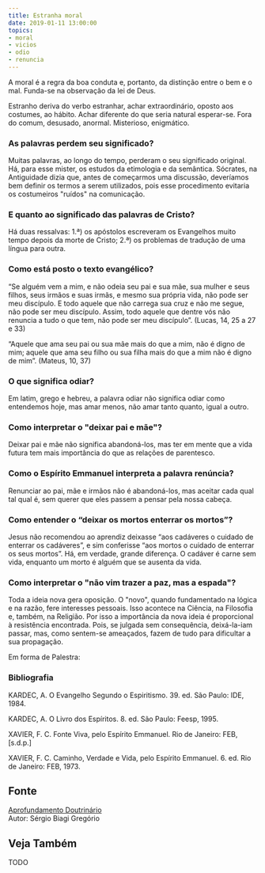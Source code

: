 ```yaml
---
title: Estranha moral
date: 2019-01-11 13:00:00
topics: 
- moral
- vicios
- odio
- renuncia
---
```


A moral é a regra da boa conduta e, portanto, da distinção entre o
bem e o mal. Funda-se na observação da lei de Deus.

Estranho deriva do verbo estranhar, achar extraordinário, oposto aos costumes,
ao hábito. Achar diferente do que seria natural esperar-se. Fora do comum,
desusado, anormal. Misterioso, enigmático.

### As palavras perdem seu significado?
Muitas palavras, ao longo do tempo, perderam o seu significado original.
Há, para esse mister, os estudos da etimologia e da semântica. Sócrates,
na Antiguidade dizia que, antes de começarmos uma discussão, deveríamos
bem definir os termos a serem utilizados, pois esse procedimento
evitaria os costumeiros "ruídos" na comunicação.

### E quanto ao significado das palavras de Cristo?
Há duas ressalvas: 1.ª) os apóstolos escreveram os Evangelhos muito
tempo depois da morte de Cristo; 2.ª) os problemas de tradução de uma
língua para outra.

### Como está posto o texto evangélico?
“Se alguém vem a mim, e não odeia seu pai e sua mãe, sua mulher e seus
filhos, seus irmãos e suas irmãs, e mesmo sua própria vida, não pode ser
meu discípulo. E todo aquele que não carrega sua cruz e não me segue,
não pode ser meu discípulo. Assim, todo aquele que dentre vós não
renuncia a tudo o que tem, não pode ser meu discípulo”. (Lucas, 14, 25 a
27 e 33)

“Aquele que ama seu pai ou sua mãe mais do que a mim, não é digno de
mim; aquele que ama seu filho ou sua filha mais do que a mim não é digno
de mim”. (Mateus, 10, 37)

### O que significa odiar?
Em latim, grego e hebreu, a palavra odiar não significa odiar como
entendemos hoje, mas amar menos, não amar tanto quanto, igual a outro.

### Como interpretar o "deixar pai e mãe"?
Deixar pai e mãe não significa abandoná-los, mas ter em mente que a vida
futura tem mais importância do que as relações de parentesco.

### Como o Espírito Emmanuel interpreta a palavra renúncia?
Renunciar ao pai, mãe e irmãos não é abandoná-los, mas aceitar cada qual
tal qual é, sem querer que eles passem a pensar pela nossa cabeça.

### Como entender o “deixar os mortos enterrar os mortos”?
Jesus não recomendou ao aprendiz deixasse “aos cadáveres o cuidado de
enterrar os cadáveres”, e sim conferisse “aos mortos o cuidado de
enterrar os seus mortos”. Há, em verdade, grande diferença. O cadáver é
carne sem vida, enquanto um morto é alguém que se ausenta da vida.

### Como interpretar o "não vim trazer a paz, mas a espada"?
Toda a ideia nova gera oposição. O "novo", quando fundamentado na lógica
e na razão, fere interesses pessoais. Isso acontece na Ciência, na
Filosofia e, também, na Religião. Por isso a importância da nova ideia é
proporcional à resistência encontrada. Pois, se julgada sem
consequência, deixá-la-iam passar, mas, como sentem-se ameaçados, fazem
de tudo para dificultar a sua propagação.


Em forma de Palestra:

### Bibliografia
KARDEC, A. O Evangelho Segundo o Espiritismo. 39. ed. São Paulo: IDE,
1984.

KARDEC, A. O Livro dos Espíritos. 8. ed. São Paulo: Feesp, 1995.

XAVIER, F. C. Fonte Viva, pelo Espírito Emmanuel. Rio de Janeiro: FEB,
\[s.d.p.\]

XAVIER, F. C. Caminho, Verdade e Vida, pelo Espírito Emmanuel. 6. ed.
Rio de Janeiro: FEB, 1973.

## Fonte
[Aprofundamento Doutrinário](https://sites.google.com/view/aprofundamentodoutrinario/estranha-moral)  
Autor: Sérgio Biagi Gregório



## Veja Também
TODO


